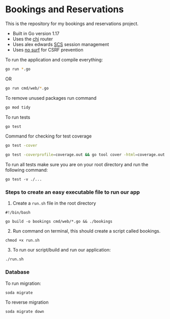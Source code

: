 
# Bookings and Reservations
This is the repository for my bookings and reservations project.

- Built in Go version 1.17
- Uses the [chi](https://github.com/go-chi/chi) router
- Uses alex edwards [SCS](https://github.com/alexedwards/scs) session management
- Uses [no surf](https://github.com/justinas/nosurf) for CSRF prevention

To run the application and compile everything:

```bash
go run *.go
```

OR

```bash
go run cmd/web/*.go
```

To remove unused packages run command
```bash
go mod tidy
```

To run tests
```bash
go test
```


Command for checking for test coverage
```bash
go test -cover
```

```bash
go test -coverprofile=coverage.out && go tool cover -html=coverage.out
```

To run all tests make sure you are on your root directory and run the following command:
```shell
go test -v ./...
```

### Steps to create an easy executable file to run our app
1. Create a `run.sh` file in the root directory
```
#!/bin/bash

go build -o bookings cmd/web/*.go && ./bookings
```
2. Run command on terminal, this should create a script called bookings.
```shell
chmod +x run.sh
```

3. To run our script/build and run our application:
```shell
./run.sh
```

### Database
To run migration:
```shell
soda migrate
```

To reverse migration
```shell
soda migrate down
```